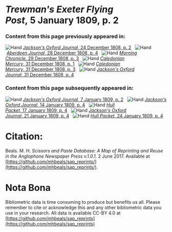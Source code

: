 # *Trewman's Exeter Flying Post*, 5 January 1809, p. 2  
  
### Content from this page previously appeared in:  
![Hand](http://scissorsandpaste.net/wp-content/uploads/2017/06/smallhandpointer.png) [*Jackson's Oxford Journal*, 24 December 1808, p. 2](https://mhbeals.github.io/sap_html/Jackson's-Oxford-Journal/Jackson's-Oxford-Journal-24-December-1808-p-2)  
![Hand](http://scissorsandpaste.net/wp-content/uploads/2017/06/smallhandpointer.png) [*Aberdeen Journal*, 28 December 1808, p. 4](https://mhbeals.github.io/sap_html/Aberdeen-Journal/Aberdeen-Journal-28-December-1808-p-4)  
![Hand](http://scissorsandpaste.net/wp-content/uploads/2017/06/smallhandpointer.png) [*Morning Chronicle*, 29 December 1808, p. 3](https://mhbeals.github.io/sap_html/Morning-Chronicle/Morning-Chronicle-29-December-1808-p-3)  
![Hand](http://scissorsandpaste.net/wp-content/uploads/2017/06/smallhandpointer.png) [*Caledonian Mercury*, 31 December 1808, p. 1](https://mhbeals.github.io/sap_html/Caledonian-Mercury/Caledonian-Mercury-31-December-1808-p-1)  
![Hand](http://scissorsandpaste.net/wp-content/uploads/2017/06/smallhandpointer.png) [*Caledonian Mercury*, 31 December 1808, p. 3](https://mhbeals.github.io/sap_html/Caledonian-Mercury/Caledonian-Mercury-31-December-1808-p-3)  
![Hand](http://scissorsandpaste.net/wp-content/uploads/2017/06/smallhandpointer.png) [*Jackson's Oxford Journal*, 31 December 1808, p. 4](https://mhbeals.github.io/sap_html/Jackson's-Oxford-Journal/Jackson's-Oxford-Journal-31-December-1808-p-4)  
  
### Content from this page subsequently appeared in:  
![Hand](http://scissorsandpaste.net/wp-content/uploads/2017/06/smallhandpointer.png) [*Jackson's Oxford Journal*, 7 January 1809, p. 2](https://mhbeals.github.io/sap_html/Jackson's-Oxford-Journal/Jackson's-Oxford-Journal-7-January-1809-p-2)  
![Hand](http://scissorsandpaste.net/wp-content/uploads/2017/06/smallhandpointer.png) [*Jackson's Oxford Journal*, 14 January 1809, p. 4](https://mhbeals.github.io/sap_html/Jackson's-Oxford-Journal/Jackson's-Oxford-Journal-14-January-1809-p-4)  
![Hand](http://scissorsandpaste.net/wp-content/uploads/2017/06/smallhandpointer.png) [*Hull Packet*, 17 January 1809, p. 4](https://mhbeals.github.io/sap_html/Hull-Packet/Hull-Packet-17-January-1809-p-4)  
![Hand](http://scissorsandpaste.net/wp-content/uploads/2017/06/smallhandpointer.png) [*Jackson's Oxford Journal*, 21 January 1809, p. 4](https://mhbeals.github.io/sap_html/Jackson's-Oxford-Journal/Jackson's-Oxford-Journal-21-January-1809-p-4)  
![Hand](http://scissorsandpaste.net/wp-content/uploads/2017/06/smallhandpointer.png) [*Hull Packet*, 24 January 1809, p. 4](https://mhbeals.github.io/sap_html/Hull-Packet/Hull-Packet-24-January-1809-p-4)  


# Citation: 

Beals. M. H. *Scissors and Paste Database: A Map of Reprinting and Reuse in the Anglophone Newspaper Press v.1.0.1.* 2 June 2017. Available at [https://github.com/mhbeals/sap_reprints/](https://github.com/mhbeals/sap_reprints/). 

# Nota Bona

Bibliometric data is time consuming to produce but benefits us all. Please remember to cite or acknowledge this and any other bibliometric data you use in your research. All data is available CC-BY 4.0 at [https://github.com/mhbeals/sap_reprints](https://github.com/mhbeals/sap_reprints)